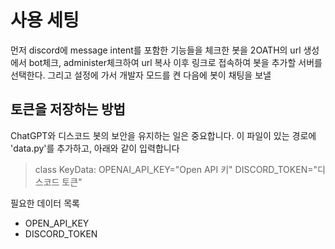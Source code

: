 ﻿# 사용 세팅
먼저 discord에 message intent를 포함한 기능들을 체크한 봇을 2OATH의 url 생성에서 bot체크, administer체크하여 url 복사
이후 링크로 접속하여 봇을 추가할 서버를 선택한다. 그리고 설정에 가서 개발자 모드를 켠 다음에 봇이 채팅을 보낼 

## 토큰을 저장하는 방법
ChatGPT와 디스코드 봇의 보안을 유지하는 일은 중요합니다.
이 파일이 있는 경로에 'data.py'를 추가하고, 아래와 같이 입력합니다
> class KeyData: 
>    OPENAI_API_KEY="Open API 키"
>    DISCORD_TOKEN="디스코드 토큰"  

필요한 데이터 목록
- OPEN_API_KEY
- DISCORD_TOKEN
